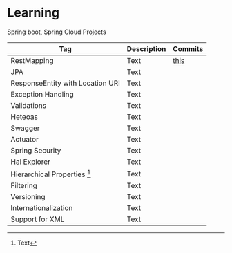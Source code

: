 # Learning
Spring boot, Spring Cloud Projects


| Tag | Description | Commits |
| --- | ----------- | --- |
| RestMapping | Text | [this](https://github.com/abhishekj22/Learning/commit/cdeb9e12bbd0cf97bfea6fa3ac36a5157f0711a6) |
| JPA | Text |  |
| ResponseEntity with Location URI | Text |  |
| Exception Handling | Text |  |
| Validations  | Text |  |
| Heteoas  | Text |  |
| Swagger | Text |  |
| Actuator | Text |  |
| Spring Security | Text |  |
| Hal Explorer | Text |  |
| Hierarchical Properties [^2] | Text |  |
| Filtering | Text |  |
| Versioning | Text |  |
| Internationalization  | Text |  |
| Support for XML | Text |  |

[^2]: Text